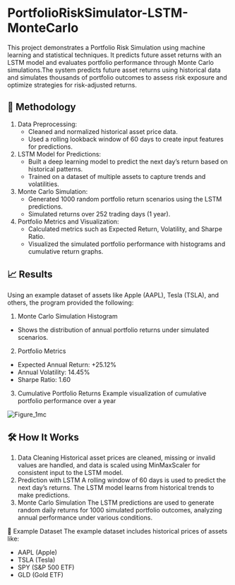 # PortfolioRiskSimulator-LSTM-MonteCarlo

This project demonstrates a Portfolio Risk Simulation using machine learning and statistical techniques. It predicts future asset returns with an LSTM model and evaluates portfolio performance through Monte Carlo simulations.The system predicts future asset returns using historical data and simulates thousands of portfolio outcomes to assess risk exposure and optimize strategies for risk-adjusted returns.


## 🧠 Methodology
1. Data Preprocessing:
    * Cleaned and normalized historical asset price data.
    * Used a rolling lookback window of 60 days to create input features for predictions.
2. LSTM Model for Predictions:
    * Built a deep learning model to predict the next day’s return based on historical patterns.
    * Trained on a dataset of multiple assets to capture trends and volatilities.
3. Monte Carlo Simulation:
    * Generated 1000 random portfolio return scenarios using the LSTM predictions.
    * Simulated returns over 252 trading days (1 year).
4. Portfolio Metrics and Visualization:
    * Calculated metrics such as Expected Return, Volatility, and Sharpe Ratio.
    * Visualized the simulated portfolio performance with histograms and cumulative return graphs.

## 📈 Results
Using an example dataset of assets like Apple (AAPL), Tesla (TSLA), and others, the program provided the following:
1. Monte Carlo Simulation Histogram
* Shows the distribution of annual portfolio returns under simulated scenarios.
2. Portfolio Metrics
* Expected Annual Return: +25.12%
* Annual Volatility: 14.45%
* Sharpe Ratio: 1.60
3. Cumulative Portfolio Returns
Example visualization of cumulative portfolio performance over a year

![Figure_1mc](https://github.com/user-attachments/assets/cd713e71-6817-4149-b096-dded45b80250)



## 🛠️ How It Works
1. Data Cleaning
Historical asset prices are cleaned, missing or invalid values are handled, and data is scaled using MinMaxScaler for consistent input to the LSTM model.
2. Prediction with LSTM
A rolling window of 60 days is used to predict the next day’s returns. The LSTM model learns from historical trends to make predictions.
3. Monte Carlo Simulation
The LSTM predictions are used to generate random daily returns for 1000 simulated portfolio outcomes, analyzing annual performance under various conditions.


📌 Example Dataset
The example dataset includes historical prices of assets like:
* AAPL (Apple)
* TSLA (Tesla)
* SPY (S&P 500 ETF)
* GLD (Gold ETF)



